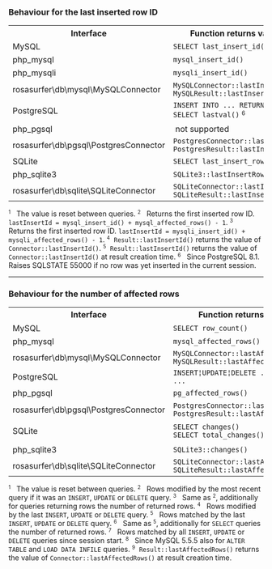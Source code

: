 
### Behaviour for the last inserted row ID

<table>
<tr>
    <th nowrap> Interface </th>
    <th nowrap> Function returns value for </th>
    <th nowrap> Previous queries </th>
    <th nowrap> Most recent query <small><sup>1</sup></small> </th>
</tr>

<tr>
    <td nowrap>                MySQL </td>
    <td nowrap>                <code>SELECT last_insert_id()</code> </td>
    <td nowrap align="center"> yes </td>
    <td nowrap align="center"> - </td>
</tr>
<tr>
    <td nowrap>                php_mysql </td>
    <td nowrap>                <code>mysql_insert_id()</code> </td>
    <td nowrap align="center"> - </td>
    <td nowrap align="center"> &nbsp; yes <small><sup>2</sup></small> </td>
</tr>
<tr>
    <td nowrap>                php_mysqli </td>
    <td nowrap>                <code>mysqli_insert_id()</code> </td>
    <td nowrap align="center"> - </td>
    <td nowrap align="center"> &nbsp; yes <small><sup>3</sup></small> </td>
</tr>
<tr>
    <td nowrap>                rosasurfer\db\mysql\MySQLConnector </td>
    <td nowrap>                <code>MySQLConnector::lastInsertId()</code><br><code>MySQLResult::lastInsertId()</code> </td>
    <td nowrap align="center"> &nbsp; yes <small><sup>5</sup></small> </td>
    <td nowrap align="center"> - </td>
</tr>
<tr>
    <td nowrap>                PostgreSQL </td>
    <td nowrap>                <code>INSERT INTO ... RETURNING ...</code><br><code>SELECT lastval()</code> <small><sup>6</sup></small> </td>
    <td nowrap align="center"> -<br>yes </td>
    <td nowrap align="center"> yes<br>- </td>
</tr>
<tr>
    <td nowrap>                php_pgsql </td>
    <td nowrap>                &nbsp;not supported </td>
    <td nowrap align="center"> &nbsp; </td>
    <td nowrap align="center"> &nbsp; </td>
</tr>
<tr>
    <td nowrap>                rosasurfer\db\pgsql\PostgresConnector </td>
    <td nowrap>                <code>PostgresConnector::lastInsertId()</code><br><code>PostgresResult::lastInsertId()</code> </td>
    <td nowrap align="center"> &nbsp; yes <small><sup>4</sup></small> </td>
    <td nowrap align="center"> &nbsp; </td>
</tr>
<tr>
    <td nowrap>                SQLite </td>
    <td nowrap>                <code>SELECT last_insert_rowid()</code> </td>
    <td nowrap align="center"> yes </td>
    <td nowrap align="center"> - </td>
</tr>
<tr>
    <td nowrap>                php_sqlite3 </td>
    <td nowrap>                <code>SQLite3::lastInsertRowID()</code> </td>
    <td nowrap align="center"> yes </td>
    <td nowrap align="center"> - </td>
</tr>
<tr>
    <td nowrap>                rosasurfer\db\sqlite\SQLiteConnector </td>
    <td nowrap>                <code>SQLiteConnector::lastInsertId()</code><br><code>SQLiteResult::lastInsertId()</code> </td>
    <td nowrap align="center"> &nbsp; yes <small><sup>5</sup></small> </td>
    <td nowrap align="center"> - </td>
</tr>
</table>

<small><sup>1</sup></small> &nbsp; The value is reset between queries.
<small><sup>2</sup></small> &nbsp; Returns the first inserted row ID. `lastInsertId = mysql_insert_id() + mysql_affected_rows() - 1`.
<small><sup>3</sup></small> &nbsp; Returns the first inserted row ID. `lastInsertId = mysqli_insert_id() + mysqli_affected_rows() - 1`.
<small><sup>4</sup></small> &nbsp;`Result::lastInsertId()` returns the value of `Connector::lastInsertId()`.
<small><sup>5</sup></small> &nbsp;`Result::lastInsertId()` returns the value of `Connector::lastInsertId()` at result creation time.
<small><sup>6</sup></small> &nbsp; Since PostgreSQL 8.1. Raises SQLSTATE 55000 if no row was yet inserted in the current session.

_ _ _

### Behaviour for the number of affected rows

<table>
<tr>
    <th nowrap> Interface </th>
    <th nowrap> Function returns value for </th>
    <th nowrap> Previous queries </th>
    <th nowrap> Most recent query <small><sup>1</sup></small> </th>
</tr>

<tr>
    <td nowrap>                MySQL </td>
    <td nowrap>                <code>SELECT row_count()</code> </td>
    <td nowrap align="center"> - </td>
    <td nowrap align="center"> &nbsp;&nbsp;&nbsp; yes <small><sup>2 8</sup></small> </td>
</tr>
<tr>
    <td nowrap>                php_mysql </td>
    <td nowrap>                <code>mysql_affected_rows()</code> </td>
    <td nowrap align="center"> - </td>
    <td nowrap align="center"> &nbsp;&nbsp;&nbsp; yes <small><sup>3 8</sup></small> </td>
</tr>
<tr>
    <td nowrap>                rosasurfer\db\mysql\MySQLConnector </td>
    <td nowrap>                <code>MySQLConnector::lastAffectedRows()</code><br><code>MySQLResult::lastAffectedRows()</code> </td>
    <td nowrap align="center"> &nbsp;&nbsp;&nbsp;&nbsp;&nbsp; yes <small><sup>4 8 9</sup></small> </td>
    <td nowrap align="center"> - </td>
</tr>
<tr>
    <td nowrap>                PostgreSQL </td>
    <td nowrap>                <code>INSERT&brvbar;UPDATE&brvbar;DELETE &#46;.. RETURNING &#46;..</code> </td>
    <td nowrap align="center"> &nbsp; yes <small><sup>2</sup></small> </td>
    <td nowrap align="center"> &nbsp; </td>
</tr>
<tr>
    <td nowrap>                php_pgsql </td>
    <td nowrap>                <code>pg_affected_rows()</code> </td>
    <td nowrap align="center"> - </td>
    <td nowrap align="center"> &nbsp;&nbsp;&nbsp; yes <small><sup>5 6</sup></small> </td>
</tr>
<tr>
    <td nowrap>                rosasurfer\db\pgsql\PostgresConnector </td>
    <td nowrap>                <code>PostgresConnector::lastAffectedRows()</code><br><code>PostgresResult::lastAffectedRows()</code> </td>
    <td nowrap align="center"> &nbsp;&nbsp;&nbsp; yes <small><sup>5 9</sup></small> </td>
    <td nowrap align="center"> &nbsp; </td>
</tr>
<tr>
    <td nowrap>                SQLite </td>
    <td nowrap>                <code>SELECT changes()</code><br><code>SELECT total_changes()</code> </td>
    <td nowrap align="center"> &nbsp; yes <small><sup>5</sup></small><br>&nbsp; yes <small><sup>7</sup></small> </td>
    <td nowrap align="center"> - </td>
</tr>
<tr>
    <td nowrap>                php_sqlite3 </td>
    <td nowrap>                <code>SQLite3::changes()</code> </td>
    <td nowrap align="center"> &nbsp; yes <small><sup>5</sup></small> </td>
    <td nowrap align="center"> - </td>
</tr>
<tr>
    <td nowrap>                rosasurfer\db\sqlite\SQLiteConnector </td>
    <td nowrap>                <code>SQLiteConnector::lastAffectedRows()</code><br><code>SQLiteResult::lastAffectedRows()</code> </td>
    <td nowrap align="center"> &nbsp;&nbsp;&nbsp; yes <small><sup>5 9</sup></small> </td>
    <td nowrap align="center"> - </td>
</tr>
</table>

<small><sup>1</sup></small> &nbsp; The value is reset between queries.
<small><sup>2</sup></small> &nbsp; Rows modified by the most recent query if it was an `INSERT`, `UPDATE` or `DELETE` query.
<small><sup>3</sup></small> &nbsp; Same as <small><sup>2</sup></small>, additionally for queries returning rows the number of returned rows.
<small><sup>4</sup></small> &nbsp; Rows modified by the last `INSERT`, `UPDATE` or `DELETE` query.
<small><sup>5</sup></small> &nbsp; Rows matched by the last `INSERT`, `UPDATE` or `DELETE` query.
<small><sup>6</sup></small> &nbsp; Same as <small><sup>5</sup></small>, additionally for `SELECT` queries the number of returned rows.
<small><sup>7</sup></small> &nbsp; Rows matched by all `INSERT`, `UPDATE` or `DELETE` queries since session start.
<small><sup>8</sup></small> &nbsp; Since MySQL 5.5.5 also for `ALTER TABLE` and `LOAD DATA INFILE` queries.
<small><sup>9</sup></small> &nbsp;`Result::lastAffectedRows()` returns the value of `Connector::lastAffectedRows()` at result creation time.

